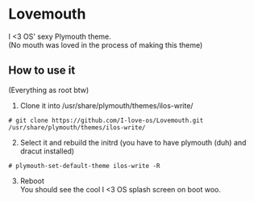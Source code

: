 # Lovemouth
I &lt;3 OS' sexy Plymouth theme.<br>
(No mouth was loved in the process of making this theme)

## How to use it <br>
(Everything as root btw)
1. Clone it into /usr/share/plymouth/themes/ilos-write/ <br>
```
# git clone https://github.com/I-love-os/Lovemouth.git /usr/share/plymouth/themes/ilos-write/
```

2. Select it and rebuild the initrd (you have to have plymouth (duh) and dracut installed)
```
# plymouth-set-default-theme ilos-write -R
```

3. Reboot <br>
You should see the cool I <3 OS splash screen on boot woo.

